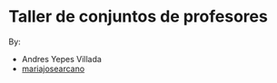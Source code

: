 # Taller de conjuntos de profesores
By:
- Andres Yepes Villada
- [mariajosearcano](https://github.com/mariajosearcano)
